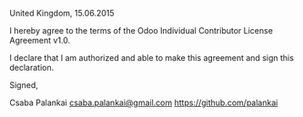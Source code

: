 United Kingdom, 15.06.2015

I hereby agree to the terms of the Odoo Individual Contributor License
Agreement v1.0.

I declare that I am authorized and able to make this agreement and sign this
declaration.

Signed,

Csaba Palankai csaba.palankai@gmail.com https://github.com/palankai
